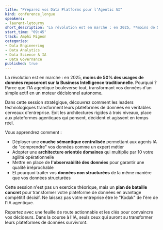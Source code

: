 ```yaml
---
title: "Préparez vos Data Platforms pour l’Agentic AI"
kind: conference_longue
speakers:
- laurent-letourmy
short_description: 'La révolution est en marche : en 2025, **moins de 50% des usages de données reposeront sur la Business Intelligence traditionnelle**.'
start_time: "09:45"
track: Amphi Migeon
categories:
- Data Engineering
- Data Analytics
- Data Science & IA
- Data Governance
published: true
---
```


La révolution est en marche : en 2025, **moins de 50% des usages de données reposeront sur la Business Intelligence traditionnelle**. Pourquoi ? Parce que l'IA agentique bouleverse tout, transformant vos données d'un simple actif en un moteur décisionnel autonome.

Dans cette session stratégique, découvrez comment les leaders technologiques transforment leurs plateformes de données en véritables cerveaux d'entreprise. Exit les architectures rigides à trois niveaux, place aux plateformes agentiques qui pensent, décident et agissent en temps réel.

Vous apprendrez comment :
- Déployer une **couche sémantique centralisée** permettant aux agents IA de "comprendre" vos données comme un expert métier
- Adopter une **architecture orientée domaines** qui multiplie par 10 votre agilité opérationnelle
- Mettre en place de **l'observabilité des données** pour garantir une qualité irréprochable
- Et pourquoi traiter vos **données non structurées** de la même manière que vos données structurées

Cette session n'est pas un exercice théorique, mais un **plan de bataille concret** pour transformer votre plateforme de données en avantage compétitif décisif. Ne laissez pas votre entreprise être le "Kodak" de l'ère de l'IA agentique.

Repartez avec une feuille de route actionnable et les clés pour convaincre vos décideurs. Dans la course à l'IA, seuls ceux qui auront su transformer leurs plateformes de données survivront.
